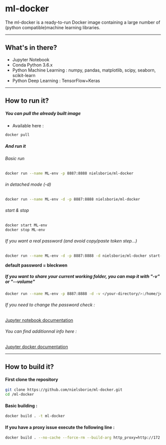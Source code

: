 # ml-docker
The ml-docker is a ready-to-run Docker image containing a large number of (python compatible)machine learning libraries.

---

## What's in there? 

* Jupyter Notebook
* Conda Python 3.6.x
* Python Machine Learning : numpy, pandas, matplotlib, scipy, seaborn, scikit-learn
* Python Deep Learning : TensorFlow+Keras

---

## How to run it? 
##### You can pull the already built image
* Available here : 

```bash
docker pull 
```

##### And run it
###### Basic run
```bash
docker run --name ML-env -p 8887:8888 nielsborie/ml-docker
```
###### in detached mode (-d)
```bash
docker run --name ML-env -d -p 8887:8888 nielsborie/ml-docker
```
###### start & stop
```bash
docker start ML-env
docker stop ML-env
```
###### If you want a real password (and avoid copy/paste token step...) 
```bash
docker run --name ML-env -d -p 8887:8888 -d nielsborie/ml-docker start-notebook.sh --NotebookApp.password="sha1:ff6a3551e13f:c3edadaa0cb4bed02293c96c14d755611069a4ba" 
```
**default password = bleckwen**

##### If you want to share your current working folder, you can map it with "-v" or "--volume"
```bash
docker run --name ML-env -p 8887:8888 -d -v </your-directory/>:/home/jovyan/work/ -e NB_UID=<your-UID/> --user root nielsborie/ml-docker start-notebook.sh --NotebookApp.password="sha1:ff6a3551e13f:c3edadaa0cb4bed02293c96c14d755611069a4ba"
```

###### If you need to change the password check : 
[Jupyter notebook documentation](http://jupyter-notebook.readthedocs.io/en/stable/public_server.html)

###### You can find additionnal info here : 
[Jupyter docker documentation](https://jupyter-docker-stacks.readthedocs.io/en/latest/using/common.html?highlight=password)

---

## How to build it? 
#### First clone the repository
```bash
git clone https://github.com/nielsborie/ml-docker.git
cd /ml-docker
```
#### Basic building : 
```bash
docker build . -t ml-docker
```

#### If you have a proxy issue execute the following line : 
```bash
docker build . --no-cache --force-rm --build-arg http_proxy=http://172.16.99.9:3129 --build-arg https_proxy=http://172.16.99.9:3129 --build-arg no_proxy=localhost,127.0.0.1,172.26.1.100,172.26.1.107,.an.local -t ml-docker
```

